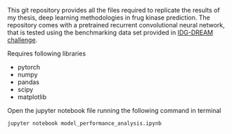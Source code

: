 This git repository provides all the files required to replicate the results of my thesis, deep learning methodologies in frug kinase prediction. The repository comes with a pretrained recurrent convolutional neural network, that is tested using the benchmarking data set provided in [IDG-DREAM challenge](https://www.nature.com/articles/s41467-021-23165-1).

Requires following libraries
  * pytorch
  * numpy
  * pandas
  * scipy
  * matplotlib

Open the jupyter notebook file running the following command in terminal

```
jupyter notebook model_performance_analysis.ipynb
```
